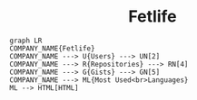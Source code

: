 <h1 align="center">Fetlife</h1>

```mermaid
graph LR
COMPANY_NAME{Fetlife}
COMPANY_NAME ---> U{Users} ---> UN[2]
COMPANY_NAME ---> R{Repositories} ---> RN[4]
COMPANY_NAME ---> G{Gists} ---> GN[5]
COMPANY_NAME ---> ML{Most Used<br>Languages}
ML --> HTML[HTML]
```

